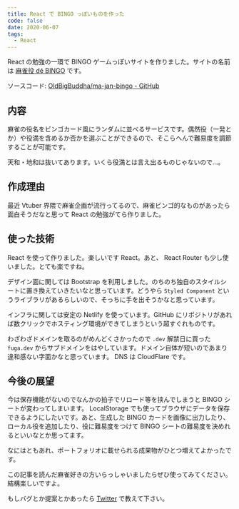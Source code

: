 ```yaml
---
title: React で BINGO っぽいものを作った
code: false
date: 2020-06-07
tags:
  - React
---
```

React の勉強の一環で BINGO ゲームっぽいサイトを作りました。サイトの名前は [麻雀役 dé BINGO](https://yakubingo.fuga.dev/) です。

ソースコード: [OldBigBuddha/ma-jan-bingo - GitHub](https://github.com/OldBigBuddha/ma-jan-bingo)

## 内容

麻雀の役名をビンゴカード風にランダムに並べるサービスです。偶然役（一発とか）や役満を含めるか否かを選ぶことができるので、そこらへんで難易度を調節することが可能です。

天和・地和は抜いてあります。いくら役満とは言え出るものじゃないので…。

## 作成理由

最近 Vtuber 界隈で麻雀企画が流行ってるので、麻雀ビンゴ的なものがあったら面白そうだなと思って React の勉強がてら作りました。

## 使った技術

React を使って作りました。楽しいです React。あと、 React Router も少し使いました。とても楽ですね。

デザイン面に関しては Bootstrap を利用しました。のちのち独自のスタイルシートに置き換えていきたいなと思っています。どうやら `Styled Component` というライブラリがあるらしいので、そっちに手を出そうかなと思っています。

インフラに関しては安定の Netlify を使っています。GitHub にリポジトリがあれば数クリックでホスティング環境ができてしまうという超すぐれものです。

わざわざドメインを取るのがめんどくさかったので `.dev` 解禁日に買った `fuga.dev` からサブドメインをはやしています。ドメイン自体が短いのであまり違和感ない字面かなと思っています。 DNS は CloudFlare です。

## 今後の展望

今は保存機能がないのでなんかの拍子でリロード等を挟んでしまうと BINGO シートが変わってしまいます。 LocalStorage でも使ってブラウザにデータを保存できるようにしたいです。あと、生成した BINGO カードを画像に出力したり、ローカル役を追加したり、役に難易度をつけて BINGO シートの難易度を決めれるといいなとか思ってます。

なにはともあれ、ポートフォリオに載せられる成果物がひとつ増えてよかったです。

この記事を読んだ麻雀好きの方いらっしゃいましたらぜひ使ってみてください。結構楽しいですよ。

もしバグとか提案とかあったら [Twitter](https://twitter.com/OldBigBuddha) で教えて下さい。
